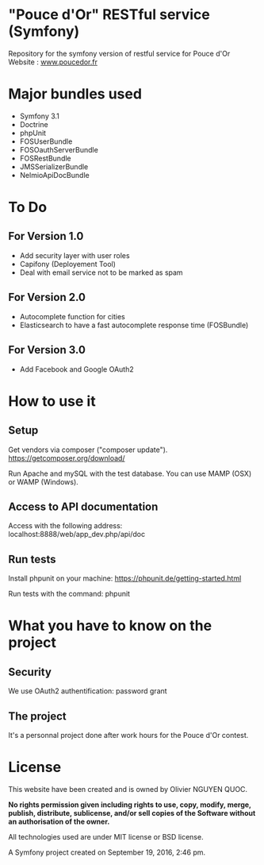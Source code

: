 "Pouce d'Or" RESTful service (Symfony)
======================================

Repository for the symfony version of restful service for Pouce d'Or Website : www.poucedor.fr

# Major bundles used

* Symfony 3.1
* Doctrine
* phpUnit
* FOSUserBundle
* FOSOauthServerBundle
* FOSRestBundle
* JMSSerializerBundle
* NelmioApiDocBundle

# To Do

## For Version 1.0

* Add security layer with user roles
* Capifony (Deployement Tool)
* Deal with email service not to be marked as spam

## For Version 2.0

* Autocomplete function for cities
* Elasticsearch to have a fast autocomplete response time (FOSBundle)

## For Version 3.0

* Add Facebook and Google OAuth2


# How to use it

## Setup

Get vendors via composer ("composer update"). https://getcomposer.org/download/

Run Apache and mySQL with the test database. You can use MAMP (OSX) or WAMP (Windows).

## Access to API documentation

Access with the following address: localhost:8888/web/app_dev.php/api/doc

## Run tests

Install phpunit on your machine: https://phpunit.de/getting-started.html  

Run tests with the command: phpunit

# What you have to know on the project

## Security

We use OAuth2 authentification: password grant

## The project

It's a personnal project done after work hours for the Pouce d'Or contest.


# License

This website have been created and is owned by Olivier NGUYEN QUOC.

**No rights permission given including rights to use, copy, modify, merge, publish, distribute, sublicense, and/or sell
copies of the Software without an authorisation of the owner.**

All technologies used are under MIT license or BSD license.

A Symfony project created on September 19, 2016, 2:46 pm.
